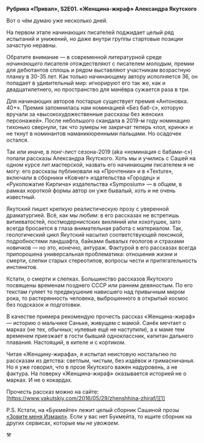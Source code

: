 
**Рубрика «Привал», S2E01. «Женщина-жираф» Александра Якутского**

Вот о чём думаю уже несколько дней.

На первом этапе начинающих писателей поджидает целый ряд испытаний и унижений, но даже внутри группы стартовые позиции зачастую неравны.

Обратите внимание — в современной литературной среде _начинающего_ писателя отождествляют с писателем _молодым_, премии для дебютантов сплошь и рядом выставляют участникам возрастную планку в 30-35 лет. Как только начинающему автору исполняется 36, он попадает в удивительный мир: игнорируют его так же, как и двадцатилетнего, но пространство для манёвра сужается раза в три.

Для начинающих авторов постарше существует премия «Антоновка. 40+». Премия запомнилась нам номинацией «Без баб-с», которую вручали за «высокохудожественные рассказы без женских персонажей». После небольшого скандала в 2019-м году номинацию тихонько свернули, так что зумеры не закричат теперь «лол, кринж» и не ткнут в номинантов наманикюренными пальцами. Но осадочек остался.

Так или иначе, в лонг-лист сезона-2019 (aka «номинация с бабами-с») попали рассказы Александра Якутского. Хоть мы и учились с Сашей на одном курсе лит.мастерской, назвать его начинающим писателем я не могу: его рассказы публиковали на «Прочтении» и в «Texturе», включали в сборники «Ковчег» издательства «Городец» и «Рукопожатие Кирпича» издательства «Symposium» — в общем, в рамках короткой формы автор он уже бывалый, хоть и не очень известный.

Якутский пишет крепкую реалистическую прозу с уверенной драматургией. Всё, как мы любим: в его рассказах не встретишь витиеватостей, постмодернистских вихляний или хохотушек, зато всегда бросается в глаза внимательная работа с материалом. Так, геологический цикл Якутский насытил соответствующей лексикой, подробностями ландшафта, байками бывалых геологов и страхами новичков — но это, конечно, антураж. Фактурой в его рассказах всегда припорошена универсальная проблематика: отношения жизни и смерти, слепки старых стереотипов, вопросы чести и притягательность инстинктов.

Кстати, о смерти и слепках. Большинство рассказов Якутского посвящены временам позднего СССР или ранним девяностым. По его текстам гуляет то предвкушение нависшего над привычным миром рока, то растерянность человека, выброшенного в открытый космос без подсказок и подготовки.

В качестве примера рекомендую прочесть рассказ «Женщина-жираф» — историю о мальчике Саньке, живущем с мамой. Санёк мечтает о марках (не тех, обычных; нулевые ещё не наступили), а к маме тем временем приезжает в гости бывший одноклассник, капитан дальнего плавания. Настоящий, в кителе и с кортиком.

Читая «Женщину-жирафа», я испытал неистовую ностальгию по рассказам из детства: светлым, чистым, без издёвок и гримасничанья. Но я уже говорил, что в прозе Якутского важен надуровень, а не фактура. На поверку «Женщина-жираф» оказывается историей не о марках. И не о кокардах. 

Прочесть рассказ можно на сайте:
[https://www.yakutskiy.com/2016/05/29/zhenshhina-zhiraf/][1]

P.S.
Кстати, на «Букмейте» лежит целый сборник Сашиной прозы [«Зовите меня Измаил»][2]. Если у вас нет Букмейта, то ищите сборник на других сервисах, которые мы _не увожаем_.

⚒︎

[1]:	https://www.yakutskiy.com/2016/05/29/zhenshhina-zhiraf/
[2]:	https://bookmate.com/reader/CX8dVah5
